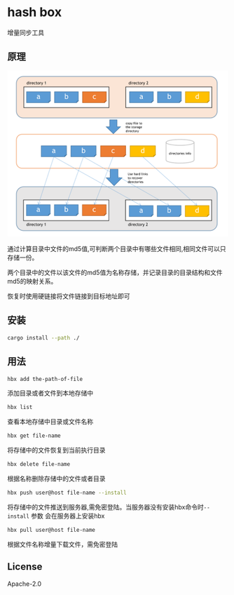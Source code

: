 # hash box

增量同步工具

## 原理

![原理](p1.png)

通过计算目录中文件的md5值,可判断两个目录中有哪些文件相同,相同文件可以只存储一份。

两个目录中的文件以该文件的md5值为名称存储，并记录目录的目录结构和文件md5的映射关系。

恢复时使用硬链接将文件链接到目标地址即可

## 安装

```bash
cargo install --path ./
```

## 用法

```bash
hbx add the-path-of-file
```

添加目录或者文件到本地存储中

```bash
hbx list
```

查看本地存储中目录或文件名称

```bash
hbx get file-name
```

将存储中的文件恢复到当前执行目录

```bash
hbx delete file-name
```

根据名称删除存储中的文件或者目录

```bash
hbx push user@host file-name --install
```

将存储中的文件推送到服务器,需免密登陆。当服务器没有安装hbx命令时`--install` 参数 会在服务器上安装hbx

```bash
hbx pull user@host file-name
```

根据文件名称增量下载文件，需免密登陆

## License

Apache-2.0